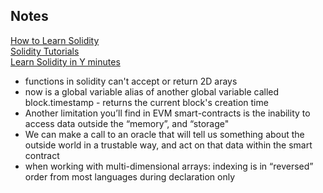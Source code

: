 ## Notes

[How to Learn Solidity](https://blockgeeks.com/guides/solidity)<br/>
[Solidity Tutorials](https://ethereumbuilders.gitbooks.io/guide/content/en/solidity_tutorials.html)<br/>
[Learn Solidity in Y minutes](https://learnxinyminutes.com/docs/solidity/)<br/>

- functions in solidity can't accept or return 2D arays
- now is a global variable alias of another global variable called block.timestamp - returns the current block's creation time
- Another limitation you’ll find in EVM smart-contracts is the inability to access data outside the “memory”, and “storage"
- We can make a call to an oracle that will tell us something about the outside world in a trustable way, and act on that data within the smart contract
- when working with multi-dimensional arrays: indexing is in “reversed” order from most languages during declaration only
